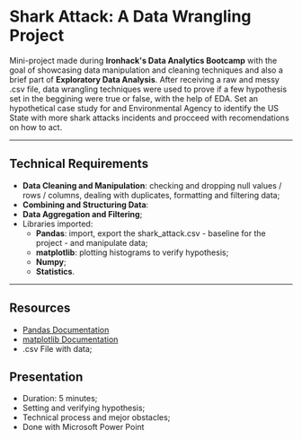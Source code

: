 # Shark Attack: A Data Wrangling Project

Mini-project made during **Ironhack's Data Analytics Bootcamp** with the goal of showcasing data manipulation and cleaning techniques and also a brief part of **Exploratory Data Analysis**. 
After receiving a raw and messy .csv file, data wrangling techniques were used to prove if a few hypothesis set in the beggining were true or false, with the help of EDA. Set an hypothetical case study for and Environmental Agency to identify the US State with more shark attacks incidents and procceed with recomendations on how to act.

---

## Technical Requirements

* **Data Cleaning and Manipulation**: checking and dropping null values / rows / columns, dealing with duplicates, formatting and filtering data;
* **Combining and Structuring Data**:
* **Data Aggregation and Filtering**;
* Libraries imported:
  * **Pandas**: import, export the shark_attack.csv - baseline for the project - and manipulate data;
  * **matplotlib**: plotting histograms to verify hypothesis;
  * **Numpy**;
  * **Statistics**.

---

## Resources

* [Pandas Documentation](https://pandas.pydata.org/pandas-docs/stable/)
* [matplotlib Documentation](https://matplotlib.org/stable/index.html)
* .csv File with data;

## Presentation
* Duration: 5 minutes;
* Setting and verifying hypothesis;
* Technical process and mejor obstacles;
* Done with Microsoft Power Point
